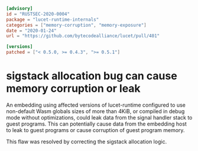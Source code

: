 ```toml
[advisory]
id = "RUSTSEC-2020-0004"
package = "lucet-runtime-internals"
categories = ["memory-corruption", "memory-exposure"]
date = "2020-01-24"
url = "https://github.com/bytecodealliance/lucet/pull/401"

[versions]
patched = ["< 0.5.0, >= 0.4.3", ">= 0.5.1"]
```

# sigstack allocation bug can cause memory corruption or leak

An embedding using affected versions of lucet-runtime configured to use
non-default Wasm globals sizes of more than 4KiB, or compiled in debug mode
without optimizations, could leak data from the signal handler stack to guest
programs. This can potentially cause data from the embedding host to leak to
guest programs or cause corruption of guest program memory.

This flaw was resolved by correcting the sigstack allocation logic.

